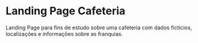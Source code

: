<h1>Landing Page Cafeteria</h1>

<p>Landing Page para fins de estudo sobre uma cafeteria com dados fictícios, localizações e informações sobre as franquias.<p/>
